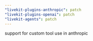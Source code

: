 ```yaml
---
"livekit-plugins-anthropic": patch
"livekit-plugins-openai": patch
"livekit-agents": patch
---
```


support for custom tool use in anthropic
